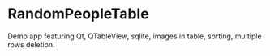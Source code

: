 RandomPeopleTable
=================

Demo app featuring Qt, QTableView, sqlite, images in table, sorting, multiple rows deletion.
